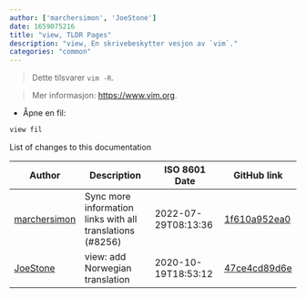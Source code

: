 ```yaml
---
author: ['marchersimon', 'JoeStone']
date: 1659075216
title: "view, TLDR Pages"
description: "view, En skrivebeskytter vesjon av `vim`."
categories: "common"
---
```

> Dette tilsvarer `vim -R`.

> Mer informasjon: <https://www.vim.org>.

- Åpne en fil:

```bash
view fil
```
List of changes to this documentation


Author | Description | ISO 8601 Date | GitHub link
------|-----|-----|-----
[marchersimon](mailto:50295997+marchersimon@users.noreply.github.com) | Sync more information links with all translations (#8256) | 2022-07-29T08:13:36 | [1f610a952ea0](https://github.com/tldr-pages/tldr/commit/1f610a952ea0d53e0a1bdbd1246ef81f24db2f3f)
[JoeStone](mailto:captainjoestone@gmail.com) | view: add Norwegian translation | 2020-10-19T18:53:12 | [47ce4cd89d6e](https://github.com/tldr-pages/tldr/commit/47ce4cd89d6e9085ff39c50ecfe09d9909d5a976)


